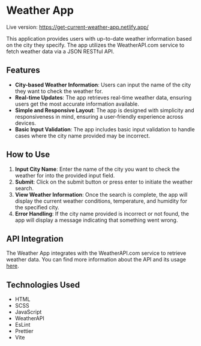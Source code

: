 # Weather App

Live version: https://get-current-weather-app.netlify.app/

This application provides users with up-to-date weather information based on the city they specify. The app utilizes the WeatherAPI.com service to fetch weather data via a JSON RESTful API.

## Features

- **City-based Weather Information**: Users can input the name of the city they want to check the weather for.
- **Real-time Updates**: The app retrieves real-time weather data, ensuring users get the most accurate information available.
- **Simple and Responsive Layout**: The app is designed with simplicity and responsiveness in mind, ensuring a user-friendly experience across devices.
- **Basic Input Validation**: The app includes basic input validation to handle cases where the city name provided may be incorrect.

## How to Use

1. **Input City Name**: Enter the name of the city you want to check the weather for into the provided input field.
2. **Submit**: Click on the submit button or press enter to initiate the weather search.
3. **View Weather Information**: Once the search is complete, the app will display the current weather conditions, temperature, and humidity for the specified city.
4. **Error Handling**: If the city name provided is incorrect or not found, the app will display a message indicating that something went wrong.

## API Integration

The Weather App integrates with the WeatherAPI.com service to retrieve weather data. You can find more information about the API and its usage [here](https://www.weatherapi.com/docs/).

## Technologies Used

- HTML
- SCSS
- JavaScript
- WeatherAPI
- EsLint
- Prettier
- Vite
